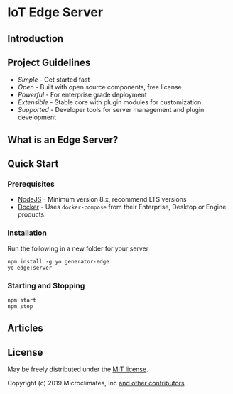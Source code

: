 # IoT Edge Server

## Introduction

## Project Guidelines

* *Simple* - Get started fast
* *Open* - Built with open source components, free license
* *Powerful* - For enterprise grade deployment
* *Extensible* - Stable core with plugin modules for customization
* *Supported* - Developer tools for server management and plugin development

## What is an Edge Server?

## Quick Start

### Prerequisites

  * [NodeJS](https://nodejs.org) - Minimum version 8.x, recommend LTS versions
  * [Docker](https://www.docker.com/products) - Uses `docker-compose` from their Enterprise, Desktop or Engine products.

### Installation

Run the following in a new folder for your server

```
npm install -g yo generator-edge
yo edge:server
```

### Starting and Stopping

```
npm start
npm stop
```

Articles
--------

License
-------

May be freely distributed under the [MIT license](https://raw.githubusercontent.com/microclimates/iot-edge/master/LICENSE).

Copyright (c) 2019 Microclimates, Inc
[and other contributors](https://github.com/microclimates/iot-edge/graphs/contributors)

